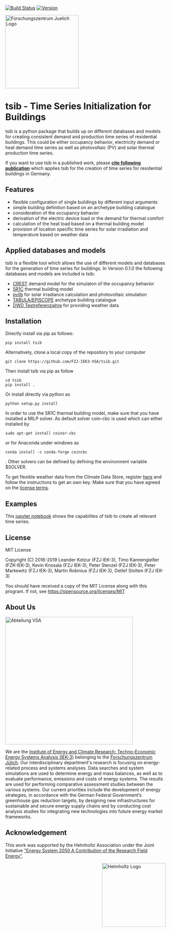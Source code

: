 [![Build Status](https://img.shields.io/gitlab/pipeline/l-kotzur/tsib/master.svg)](https://gitlab.com/l-kotzur/tsib/pipelines)
[![Version](https://img.shields.io/pypi/v/tsib.svg)](https://pypi.python.org/pypi/tsib)

<a href="https://www.fz-juelich.de/iek/iek-3/EN/Home/home_node.html"><img src="https://www.fz-juelich.de/SharedDocs/Bilder/INM/INM-1/EN/FZj_Logo.jpg?__blob=normal" alt="Forschungszentrum Juelich Logo" width="230px"></a> 

# tsib - Time Series Initialization for Buildings

tsib is a python package that builds up on different databases and models for creating consistent demand and production time series of residential buildings. This could be either occupancy behavior, electricity demand or heat demand time series as well as photovoltaic (PV) and solar thermal production time series.


If you want to use tsib in a published work, please [**cite following publication**](http://juser.fz-juelich.de/record/858675) which applies tsib for the creation of time series for residential buildings in Germany. 


## Features
* flexible configuration of single buildings by different input arguments
* simple building definition based on an archetype building catalogue
* consideration of the occupancy behavior
* derivation of the electric device load or the demand for thermal comfort
* calculation of the heat load based on a thermal building model
* provision of location specific time series for solar irradiation and temperature based on weather data


## Applied databases and models
tsib is a flexible tool which allows the use of different models and databases for the generation of time series for buildings. In Version 0.1.0 the following databases and models are included is tsib:
* [CREST](https://www.lboro.ac.uk/research/crest/demand-model/) demand model for the simulaton of the occupancy behavior
* [5R1C](https://www.sciencedirect.com/science/article/abs/pii/S0306261916314933) thermal building model 
* [pvlib](https://github.com/pvlib/pvlib-python) for solar irradiance calculation and photovoltaic simulation
* [TABULA/EPISCOPE](http://episcope.eu/) archetype building catalogue
* [DWD Testreferenzjahre](https://www.dwd.de/DE/leistungen/testreferenzjahre/testreferenzjahre.html)  for providing weather data


## Installation
Directly install via pip as follows:

	pip install tsib

Alternatively, clone a local copy of the repository to your computer

	git clone https://github.com/FZJ-IEK3-VSA/tsib.git
	
Then install tsib via pip as follow
	
	cd tsib
	pip install . 
	
Or install directly via python as 

	python setup.py install
	
In order to use the 5R1C thermal building model, make sure that you have installed a MILP solver. As default solver coin-cbc is used which can either installed by

	sudo apt-get install coinor-cbc

or for Anaconda under windows as

	conda install -c conda-forge coincbc

. Other solvers can be defined by defining the environment variable $SOLVER. 
	
To get flexible weather data from the Climate Data Store, register [here](https://cds.climate.copernicus.eu/api-how-to) and follow the instructions to get an own key. Make sure that you have agreed on the [license terms](https://cds.climate.copernicus.eu/cdsapp/#!/terms/licence-to-use-copernicus-products).

	
## Examples

This [jupyter notebook](examples/showcase.ipynb) shows the capabilites of tsib to create all relevant time series. 


## License

MIT License

Copyright (C) 2016-2019 Leander Kotzur (FZJ IEK-3), Timo Kannengießer (FZK-IEK-3), Kevin Knosala (FZJ IEK-3), Peter Stenzel (FZJ IEK-3), Peter Markewitz (FZJ IEK-3), Martin Robinius (FZJ IEK-3), Detlef Stolten (FZJ IEK-3)

You should have received a copy of the MIT License along with this program.
If not, see https://opensource.org/licenses/MIT

## About Us 
<a href="https://www.fz-juelich.de/iek/iek-3/EN/Home/home_node.html"><img src="https://www.fz-juelich.de/SharedDocs/Bilder/IEK/IEK-3/Abteilungen2015/VSA_DepartmentPicture_2019-02-04_459x244_2480x1317.jpg?__blob=normal" width="400px" alt="Abteilung VSA"></a> 

We are the [Institute of Energy and Climate Research: Techno-Economic Energy Systems Analysis (IEK-3)](https://www.fz-juelich.de/iek/iek-3/EN/Forschung/_Process-and-System-Analysis/_node.html) belonging to the [Forschungszentrum Jülich](https://www.fz-juelich.de/). Our interdisciplinary department's research is focusing on energy-related process and systems analyses. Data searches and system simulations are used to determine energy and mass balances, as well as to evaluate performance, emissions and costs of energy systems. The results are used for performing comparative assessment studies between the various systems. Our current priorities include the development of energy strategies, in accordance with the German Federal Government’s greenhouse gas reduction targets, by designing new infrastructures for sustainable and secure energy supply chains and by conducting cost analysis studies for integrating new technologies into future energy market frameworks.

## Acknowledgement

This work was supported by the Helmholtz Association under the Joint Initiative ["Energy System 2050   A Contribution of the Research Field Energy"](https://www.helmholtz.de/en/research/energy/energy_system_2050/).

<a href="https://www.helmholtz.de/en/"><img src="https://www.helmholtz.de/fileadmin/user_upload/05_aktuelles/Marke_Design/logos/HG_LOGO_S_ENG_RGB.jpg" alt="Helmholtz Logo" width="200px" style="float:right"></a>
